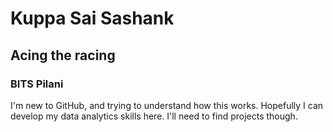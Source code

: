 # Kuppa Sai Sashank
## Acing the racing
### BITS Pilani

I'm new to GitHub, and trying to understand how this works.
Hopefully I can develop my data analytics skills here. I'll need to find projects though.
